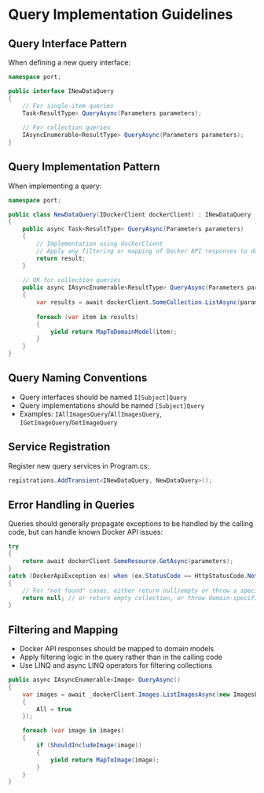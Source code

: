 # Query Implementation Guidelines

## Query Interface Pattern

When defining a new query interface:

```csharp
namespace port;

public interface INewDataQuery
{
    // For single-item queries
    Task<ResultType> QueryAsync(Parameters parameters);
    
    // For collection queries
    IAsyncEnumerable<ResultType> QueryAsync(Parameters parameters);
}
```

## Query Implementation Pattern

When implementing a query:

```csharp
namespace port;

public class NewDataQuery(IDockerClient dockerClient) : INewDataQuery
{
    public async Task<ResultType> QueryAsync(Parameters parameters)
    {
        // Implementation using dockerClient
        // Apply any filtering or mapping of Docker API responses to domain models
        return result;
    }
    
    // OR for collection queries
    public async IAsyncEnumerable<ResultType> QueryAsync(Parameters parameters)
    {
        var results = await dockerClient.SomeCollection.ListAsync(parameters);
        
        foreach (var item in results)
        {
            yield return MapToDomainModel(item);
        }
    }
}
```

## Query Naming Conventions

- Query interfaces should be named `I[Subject]Query`
- Query implementations should be named `[Subject]Query`
- Examples: `IAllImagesQuery`/`AllImagesQuery`, `IGetImageQuery`/`GetImageQuery`

## Service Registration

Register new query services in Program.cs:

```csharp
registrations.AddTransient<INewDataQuery, NewDataQuery>();
```

## Error Handling in Queries

Queries should generally propagate exceptions to be handled by the calling code, but can handle known Docker API issues:

```csharp
try
{
    return await dockerClient.SomeResource.GetAsync(parameters);
}
catch (DockerApiException ex) when (ex.StatusCode == HttpStatusCode.NotFound)
{
    // For "not found" cases, either return null/empty or throw a specific exception
    return null; // or return empty collection, or throw domain-specific exception
}
```

## Filtering and Mapping

- Docker API responses should be mapped to domain models
- Apply filtering logic in the query rather than in the calling code
- Use LINQ and async LINQ operators for filtering collections

```csharp
public async IAsyncEnumerable<Image> QueryAsync()
{
    var images = await _dockerClient.Images.ListImagesAsync(new ImagesListParameters
    {
        All = true
    });

    foreach (var image in images)
    {
        if (ShouldIncludeImage(image))
        {
            yield return MapToImage(image);
        }
    }
}
```
